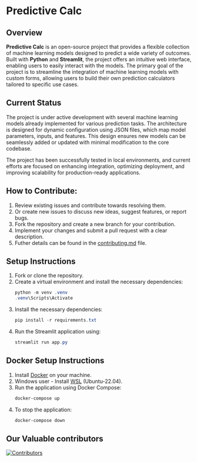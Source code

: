 # Predictive Calc
   
## Overview
**Predictive Calc** is an open-source project that provides a flexible collection of machine learning models designed to predict a wide variety of outcomes. Built with **Python** and **Streamlit**, the project offers an intuitive web interface, enabling users to easily interact with the models. The primary goal of the project is to streamline the integration of machine learning models with custom forms, allowing users to build their own prediction calculators tailored to specific use cases.

## Current Status
The project is under active development with several machine learning models already implemented for various prediction tasks. The architecture is designed for dynamic configuration using JSON files, which map model parameters, inputs, and features. This design ensures new models can be seamlessly added or updated with minimal modification to the core codebase.

The project has been successfully tested in local environments, and current efforts are focused on enhancing integration, optimizing deployment, and improving scalability for production-ready applications.

## How to Contribute:
1. Review existing issues and contribute towards resolving them.
2. Or create new issues to discuss new ideas, suggest features, or report bugs.
3. Fork the repository and create a new branch for your contribution.
4. Implement your changes and submit a pull request with a clear description.
5. Futher details can be found in the [contributing.md](contributing.md) file.

## Setup Instructions
1. Fork or clone the repository.
2. Create a virtual environment and install the necessary dependencies:
   ```powershell
   python -m venv .venv
   .venv\Scripts\Activate
   ```
2. Install the necessary dependencies:
   ```powershell
   pip install -r requirements.txt
   ```
3. Run the Streamlit application using:
   ```powershell
   streamlit run app.py
   ```
## Docker Setup Instructions

1. Install [Docker](https://docs.docker.com/get-docker/) on your machine.
2. Windows user - Install [WSL](https://learn.microsoft.com/en-us/windows/wsl/install/) (Ubuntu-22.04).
3. Run the application using Docker Compose:
   ```powershell
   docker-compose up
   ```
4. To stop the application:
   ```powershell
   docker-compose down
   ```

## Our Valuable contributors
[![Contributors](https://contrib.rocks/image?repo=yashasvini121/predictive-calc)](https://github.com/yashasvini121/predictive-calc/graphs/contributors)
